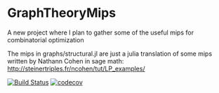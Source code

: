 # GraphTheoryMips 

A new project where I plan to gather some of the useful mips for combinatorial optimization

The mips in graphs/structural.jl are just a julia translation of some mips written by Nathann Cohen in sage math:
http://steinertriples.fr/ncohen/tut/LP_examples/

[![Build Status](https://travis-ci.org/IssamT/GraphTheoryMips.jl.svg?branch=master)](https://travis-ci.org/IssamT/GraphTheoryMips.jl)
[![codecov](https://codecov.io/gh/IssamT/GraphTheoryMips.jl/branch/master/graph/badge.svg)](https://codecov.io/gh/IssamT/GraphTheoryMips.jl)
